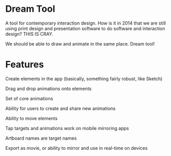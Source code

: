 Dream Tool
==========

A tool for contemporary interaction design. How is it in 2014 that we are still using print design and presentation software to do software and interaction design? THIS IS CRAY.

We should be able to draw and animate in the same place. Dream tool!

Features
=========

Create elements in the app (basically, something fairly robust, like Sketch)

Drag and drop animations onto elements

Set of core animations

Ability for users to create and share new animations

Ability to move elements

Tap targets and animations work on mobile mirroring apps

Artboard names are target names

Export as movie, or ability to mirror and use in real-time on devices
